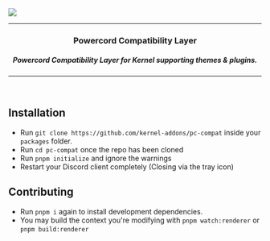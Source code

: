 <img align="center" src="https://repository-images.githubusercontent.com/129125167/0e449f00-6509-11e9-9fe0-3f6f468bc727" />

---

<h3 align="center">
    Powercord Compatibility Layer
</h3>

<h5 align="center">
    Powercord Compatibility Layer for Kernel supporting themes & plugins.
</h5>

---

<br />

## Installation

- Run `git clone https://github.com/kernel-addons/pc-compat` inside your `packages` folder.
- Run `cd pc-compat` once the repo has been cloned
- Run `pnpm initialize` and ignore the warnings
- Restart your Discord client completely (Closing via the tray icon)

## Contributing
- Run `pnpm i` again to install development dependencies.
- You may build the context you're modifying with `pnpm watch:renderer` or `pnpm build:renderer`

